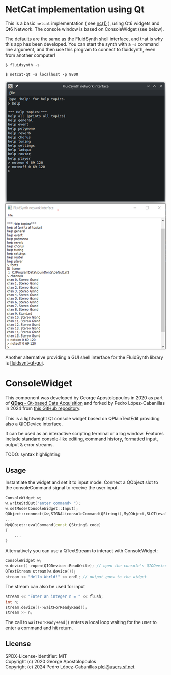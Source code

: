 # NetCat implementation using Qt

This is a basic `netcat` implementation ( see [nc(1)](https://linux.die.net/man/1/nc) ), using Qt6 widgets and Qt6 Network. The console window is based on ConsoleWidget (see below).

The defaults are the same as the FluidSynth shell interface, and that is why this app has been developed. You can start the synth with a `-s` command line argument, and then use this program to connect to fluidsynth, even from another computer!

```shell
$ fluidsynth -s
```

```shell
$ netcat-qt -a localhost -p 9800
```

![screenshot](screenshot.png)  
![windows screenshot](screenshot-win.png)  

Another alternative providing a GUI shell interface for the FluidSynth library is [fluidsynt-qt-gui](https://github.com/pedrolcl/fluidsynth-qt-gui).

# ConsoleWidget

This component was developed by George Apostolopoulos in 2020 as part of [**QDaq** - Qt-based Data Acquisition](https://gitlab.com/qdaq/qdaq) and forked by Pedro López-Cabanillas in 2024 from [this GitHub repository](https://github.com/gapost/qconsolewidget).

This is a lightweight Qt console widget based on QPlainTextEdit providing also a QIODevice interface.

It can be used as an interactive scripting terminal or a log window. Features include standard console-like editing, command history, formatted input, output & error streams.

TODO: syntax highlighting

## Usage

Instantiate the widget and set it to input mode. Connect a QObject slot
to the consoleCommand signal to receive the user input.

```c++
ConsoleWidget w;
w.writeStdOut("enter command> ");
w.setMode(ConsoleWidget::Input);
QObject::connect(&w,SIGNAL(consoleCommand(QString)),MyQObject,SLOT(evalCommand(QString)))
...
MyQObjet::evalCommand(const QString& code)
{
    ...
}
```

Alternatively you can use a QTextStream to interact with ConsoleWidget:

```c++
ConsoleWidget w;
w.device()->open(QIODevice::ReadWrite); // open the console's QIODevice
QTextStream stream(w.device());
stream << "Hello World!" << endl; // output goes to the widget
```

The stream can also be used for input

```c++
stream << "Enter an integer n = " << flush;
int n;
stream.device()->waitForReadyRead();
stream >> n;
```
The call to ```waitForReadyRead()``` enters a local loop waiting for
the user to enter a command and hit return. 

## License

SPDX-License-Identifier: MIT  
Copyright (c) 2020 George Apostolopoulos  
Copyright (c) 2024 Pedro López-Cabanillas <plcl@users.sf.net>
